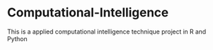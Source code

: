 # Computational-Intelligence
This is a applied computational intelligence technique project in R and Python
